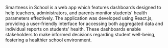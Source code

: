 Smartness in School is a web app which features dashboards designed to help teachers, administrators, and parents monitor students' health parameters effectively. The application was developed using React.js, providing a user-friendly interface for accessing both aggregated data and individual reports on students' health. These dashboards enable stakeholders to make informed decisions regarding student well-being, fostering a healthier school environment.
